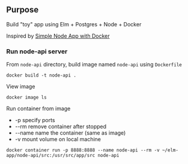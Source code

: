 ## Purpose

Build "toy" app using Elm + Postgres + Node + Docker  

Inspired by [Simple Node App with Docker](https://github.com/codeschool/WatchUsBuild-SimpleNodeAppWithDocker.git)

### Run node-api server

From `node-api` directory, build image named `node-api` using `Dockerfile`
```
docker build -t node-api .
```

View image
```
docker image ls
```

Run container from image
* -p specify ports
* --rm remove container after stopped
* --name name the container (same as image)
* -v mount volume on local machine
```
docker container run -p 8888:8888 --name node-api --rm -v ~/elm-app/node-api/src:/usr/src/app/src node-api
```
